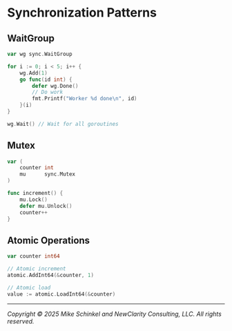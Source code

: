 # Synchronization Patterns

## WaitGroup
```go
var wg sync.WaitGroup

for i := 0; i < 5; i++ {
    wg.Add(1)
    go func(id int) {
        defer wg.Done()
        // Do work
        fmt.Printf("Worker %d done\n", id)
    }(i)
}

wg.Wait() // Wait for all goroutines
```

## Mutex
```go
var (
    counter int
    mu      sync.Mutex
)

func increment() {
    mu.Lock()
    defer mu.Unlock()
    counter++
}
```

## Atomic Operations
```go
var counter int64

// Atomic increment
atomic.AddInt64(&counter, 1)

// Atomic load
value := atomic.LoadInt64(&counter)
```
---
*Copyright © 2025 Mike Schinkel and NewClarity Consulting, LLC. All rights reserved.*
